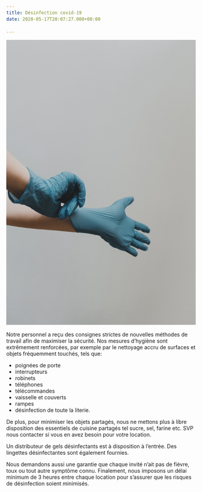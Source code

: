 ```yaml
---
title: Désinfection covid-19
date: 2020-05-17T20:07:27.000+00:00

---
```

![](/uploads/clay-banks-cezmop5ftv4-unsplash.jpg "désinfection total")

Notre personnel a reçu des consignes strictes de nouvelles méthodes de travail afin de maximiser la sécurité. Nos mesures d’hygiène sont extrêmement renforcées, par exemple par le nettoyage accru de surfaces et objets fréquemment touchés, tels que:

* poignées de porte
* interrupteurs
* robinets
* téléphones
* télécommandes
* vaisselle et couverts
* rampes
* désinfection de toute la literie.

De plus, pour minimiser les objets partagés, nous ne mettons plus à libre disposition des essentiels de cuisine partagés tel sucre, sel, farine etc. SVP nous contacter si vous en avez besoin pour votre location.

Un distributeur de gels désinfectants est à disposition à l’entrée. Des lingettes désinfectantes sont également fournies.

Nous demandons aussi une garantie que chaque invité n’ait pas de fièvre, toux ou tout autre symptôme connu.
Finalement, nous imposons un délai minimum de 3 heures entre chaque location pour s’assurer que les risques de désinfection soient minimisés.